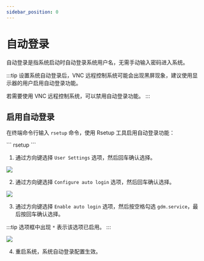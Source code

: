 ```yaml
---
sidebar_position: 0
---
```


# 自动登录

自动登录是指系统启动时自动登录系统用户名，无需手动输入密码进入系统。

:::tip
设置系统自动登录后，VNC 远程控制系统可能会出现黑屏现象，建议使用显示器的用户启用自动登录功能。

若需要使用 VNC 远程控制系统，可以禁用自动登录功能。
:::

## 启用自动登录

在终端命令行输入 `rsetup` 命令，使用 Rsetup 工具启用自动登录功能：

<NewCodeBlock tip="radxa@radxa-4d$" type="device">
```
rsetup
```
</NewCodeBlock>

1. 通过方向键选择 `User Settings` 选项，然后回车确认选择。

<div style={{textAlign: 'center'}}>
  <img src="/img/rock4/4d/rsetup-auto-login-1.webp" style={{width: '100%', maxWidth: '1200px'}} />
</div>

2. 通过方向键选择 `Configure auto login` 选项，然后回车确认选择。

<div style={{textAlign: 'center'}}>
  <img src="/img/rock4/4d/rsetup-auto-login-2.webp" style={{width: '100%', maxWidth: '1200px'}} />
</div>

3. 通过方向键选择 `Enable auto login` 选项，然后按空格勾选 `gdm.service`，最后按回车确认选择。

:::tip
选项框中出现 `*` 表示该选项已启用。
:::

<div style={{textAlign: 'center'}}>
  <img src="/img/rock4/4d/rsetup-auto-login-3.webp" style={{width: '100%', maxWidth: '1200px'}} />
</div>

4. 重启系统，系统自动登录配置生效。
